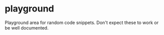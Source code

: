 # playground
Playground area for random code snippets. Don't expect these to work or be well documented.
